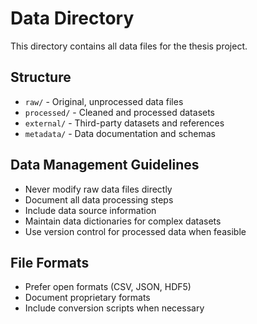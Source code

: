 # Data Directory

This directory contains all data files for the thesis project.

## Structure
- `raw/` - Original, unprocessed data files
- `processed/` - Cleaned and processed datasets
- `external/` - Third-party datasets and references
- `metadata/` - Data documentation and schemas

## Data Management Guidelines
- Never modify raw data files directly
- Document all data processing steps
- Include data source information
- Maintain data dictionaries for complex datasets
- Use version control for processed data when feasible

## File Formats
- Prefer open formats (CSV, JSON, HDF5)
- Document proprietary formats
- Include conversion scripts when necessary
